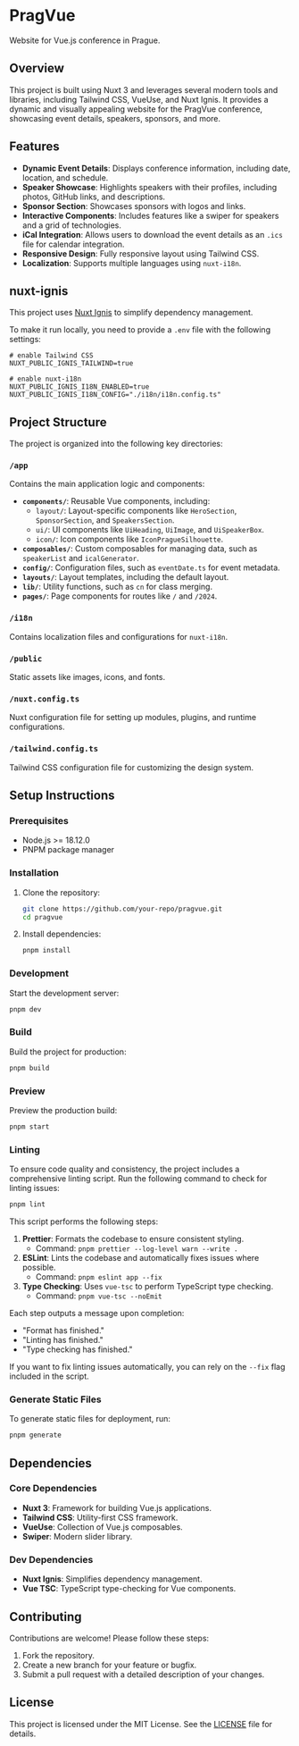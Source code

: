 # PragVue

Website for Vue.js conference in Prague.

## Overview

This project is built using Nuxt 3 and leverages several modern tools and libraries, including Tailwind CSS, VueUse, and Nuxt Ignis. It provides a dynamic and visually appealing website for the PragVue conference, showcasing event details, speakers, sponsors, and more.

## Features

- **Dynamic Event Details**: Displays conference information, including date, location, and schedule.
- **Speaker Showcase**: Highlights speakers with their profiles, including photos, GitHub links, and descriptions.
- **Sponsor Section**: Showcases sponsors with logos and links.
- **Interactive Components**: Includes features like a swiper for speakers and a grid of technologies.
- **iCal Integration**: Allows users to download the event details as an `.ics` file for calendar integration.
- **Responsive Design**: Fully responsive layout using Tailwind CSS.
- **Localization**: Supports multiple languages using `nuxt-i18n`.

## nuxt-ignis

This project uses [Nuxt Ignis](https://github.com/AloisSeckar/nuxt-ignis) to simplify dependency management.

To make it run locally, you need to provide a `.env` file with the following settings:

```
# enable Tailwind CSS
NUXT_PUBLIC_IGNIS_TAILWIND=true

# enable nuxt-i18n
NUXT_PUBLIC_IGNIS_I18N_ENABLED=true
NUXT_PUBLIC_IGNIS_I18N_CONFIG="./i18n/i18n.config.ts"
```

## Project Structure

The project is organized into the following key directories:

### `/app`

Contains the main application logic and components:

- **`components/`**: Reusable Vue components, including:
  - `layout/`: Layout-specific components like `HeroSection`, `SponsorSection`, and `SpeakersSection`.
  - `ui/`: UI components like `UiHeading`, `UiImage`, and `UiSpeakerBox`.
  - `icon/`: Icon components like `IconPragueSilhouette`.
- **`composables/`**: Custom composables for managing data, such as `speakerList` and `icalGenerator`.
- **`config/`**: Configuration files, such as `eventDate.ts` for event metadata.
- **`layouts/`**: Layout templates, including the default layout.
- **`lib/`**: Utility functions, such as `cn` for class merging.
- **`pages/`**: Page components for routes like `/` and `/2024`.

### `/i18n`

Contains localization files and configurations for `nuxt-i18n`.

### `/public`

Static assets like images, icons, and fonts.

### `/nuxt.config.ts`

Nuxt configuration file for setting up modules, plugins, and runtime configurations.

### `/tailwind.config.ts`

Tailwind CSS configuration file for customizing the design system.

## Setup Instructions

### Prerequisites

- Node.js >= 18.12.0
- PNPM package manager

### Installation

1. Clone the repository:
   ```bash
   git clone https://github.com/your-repo/pragvue.git
   cd pragvue
   ```
2. Install dependencies:
   ```bash
   pnpm install
   ```

### Development

Start the development server:

```bash
pnpm dev
```

### Build

Build the project for production:

```bash
pnpm build
```

### Preview

Preview the production build:

```bash
pnpm start
```

### Linting

To ensure code quality and consistency, the project includes a comprehensive linting script. Run the following command to check for linting issues:

```bash
pnpm lint
```

This script performs the following steps:

1. **Prettier**: Formats the codebase to ensure consistent styling.
   - Command: `pnpm prettier --log-level warn --write .`
2. **ESLint**: Lints the codebase and automatically fixes issues where possible.
   - Command: `pnpm eslint app --fix`
3. **Type Checking**: Uses `vue-tsc` to perform TypeScript type checking.
   - Command: `pnpm vue-tsc --noEmit`

Each step outputs a message upon completion:

- "Format has finished."
- "Linting has finished."
- "Type checking has finished."

If you want to fix linting issues automatically, you can rely on the `--fix` flag included in the script.

### Generate Static Files

To generate static files for deployment, run:

```bash
pnpm generate
```

## Dependencies

### Core Dependencies

- **Nuxt 3**: Framework for building Vue.js applications.
- **Tailwind CSS**: Utility-first CSS framework.
- **VueUse**: Collection of Vue.js composables.
- **Swiper**: Modern slider library.

### Dev Dependencies

- **Nuxt Ignis**: Simplifies dependency management.
- **Vue TSC**: TypeScript type-checking for Vue components.

## Contributing

Contributions are welcome! Please follow these steps:

1. Fork the repository.
2. Create a new branch for your feature or bugfix.
3. Submit a pull request with a detailed description of your changes.

## License

This project is licensed under the MIT License. See the [LICENSE](LICENSE) file for details.
